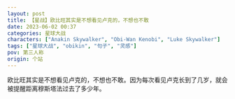 ```yaml
---
layout: post
title: 【星战】欧比旺其实是不想看见卢克的，不想也不敢
date: 2023-06-02 00:37
categories: 星球大战
characters: ["Anakin Skywalker", "Obi-Wan Kenobi", "Luke Skywalker"]
tags: ["星球大战", "obikin", "句子", "灵感"]
pov: 第三人称
origin: 个站
---
```


欧比旺其实是不想看见卢克的，不想也不敢。因为每次看见卢克长到了几岁，就会被提醒距离穆斯塔法过去了多少年。

